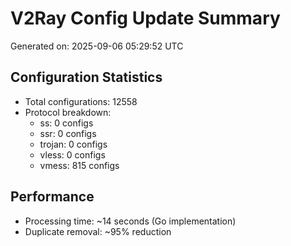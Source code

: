 # V2Ray Config Update Summary
Generated on: 2025-09-06 05:29:52 UTC

## Configuration Statistics
- Total configurations: 12558
- Protocol breakdown:
  - ss: 0 configs
  - ssr: 0 configs
  - trojan: 0 configs
  - vless: 0 configs
  - vmess: 815 configs

## Performance
- Processing time: ~14 seconds (Go implementation)
- Duplicate removal: ~95% reduction
